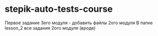 # stepik-auto-tests-course
Первое задание 3его модуля - добавить файлы 2ого модуля
В папке lesson_2 все задания 2ого модуля (вроде)